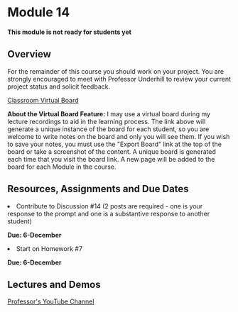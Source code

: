 # Module 14
****This module is not ready for students yet****

## Overview
For the remainder of this course you should work on your project.  You are strongly encouraged to meet with Professor Underhill to review your current project status and solicit feedback.


[Classroom Virtual Board](https://www.thomasu.me/boards/cloudmgmt-fall2020)

****About the Virtual Board Feature:****
I may use a virtual board during my lecture recordings to aid in the learning process.  The link above will generate a unique instance of the board for each student, so you are welcome to write notes on the board and only you will see them.  If you wish to save your notes, you must use the "Export Board" link at the top of the board or take a screenshot of the content.  A unique board is generated each time that you visit the board link.  A new page will be added to the board for each Module in the course.<br>

## Resources, Assignments and Due Dates

<li>Contribute to Discussion #14 (2 posts are required - one is your response to the prompt and one is a substantive response to another student) <br>

****Due: 6-December**** <br>

<li>Start on Homework #7 <br>

****Due: 6-December**** <br>


## Lectures and Demos
[Professor's YouTube Channel](https://www.youtube.com/channel/UC3vqKF4jspXh8hxFLpTfsyw?view_as=subscriber)<br><br>
